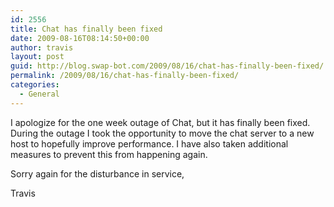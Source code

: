 ```yaml
---
id: 2556
title: Chat has finally been fixed
date: 2009-08-16T08:14:50+00:00
author: travis
layout: post
guid: http://blog.swap-bot.com/2009/08/16/chat-has-finally-been-fixed/
permalink: /2009/08/16/chat-has-finally-been-fixed/
categories:
  - General
---
```

I apologize for the one week outage of Chat, but it has finally been fixed. During the outage I took the opportunity to move the chat server to a new host to hopefully improve performance. I have also taken additional measures to prevent this from happening again.

Sorry again for the disturbance in service,
  
Travis